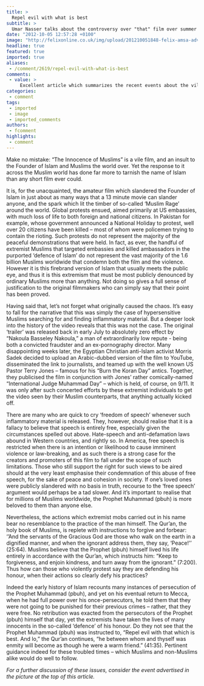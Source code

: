 ```yaml
---
title: >
  Repel evil with what is best
subtitle: >
  Umar Nasser talks about the controversy over "that" film over summer
date: "2012-10-05 12:57:28 +0100"
image: "http://felixonline.co.uk/img/upload/201210051848-felix-amsa-advert-final.jpg"
headline: true
featured: true
imported: true
aliases:
 - /comment/2619/repel-evil-with-what-is-best
comments:
 - value: >
     Excellent article which summarizes the recent events about the vile anti-Islam movie. I hope the lecture will delve into the allegations that are presented in the movie. I plan to come to AMSA lecture and hopefully will learn a lot. <br> <br>Many thanks for doing something like this. We should work toward reconciliation and understanding rather than division and hatred.,Very enjoyable read. Regardless of our loves and dislikes, this is the way that people of intellect, tolerance and culture should argue their point of view. Through reasoned argument. <br> <br>And well done to Felix for encouraging thoughtful debate. ,An amateur group of Islamic film makers have posted a video on YouTube which mocks Christianity and Jesus Christ. <br> <br>It is believed to be so offensive that St Peter's church in Shrewsbury have postponed their tea and cake morning until next Wednesday, and Dorothy Green from Margate has written in to Points of view. <br> <br>When will the madness end?
categories:
 - comment
tags:
 - imported
 - image
 - imported_comments
authors:
 - fcomment
highlights:
 - comment
---
```


Make no mistake: “The Innocence of Muslims” is a vile film, and an insult to the Founder of Islam and Muslims the world over. Yet the response to it across the Muslim world has done far more to tarnish the name of Islam than any short film ever could.

It is, for the unacquainted, the amateur film which slandered the Founder of Islam in just about as many ways that a 13 minute movie can slander anyone, and the spark which lit the timber of so-called ‘Muslim Rage’ around the world. Global protests ensued, aimed primarily at US embassies, with much loss of life to both foreign and national citizens. In Pakistan for example, whose government announced a National Holiday to protest, well over 20 citizens have been killed – most of whom were policemen trying to contain the rioting. Such protests do not represent the majority of the peaceful demonstrations that were held. In fact, as ever, the handful of extremist Muslims that targeted embassies and killed ambassadors in the purported ‘defence of Islam’ do not represent the vast majority of the 1.6 billion Muslims worldwide that condemn both the film and the violence. However it is this firebrand version of Islam that usually meets the public eye, and thus it is this extremism that must be most publicly denounced by ordinary Muslims more than anything. Not doing so gives a full sense of justification to the original filmmakers who can simply say that their point has been proved.

Having said that, let’s not forget what originally caused the chaos. It’s easy to fall for the narrative that this was simply the case of hypersensitive Muslims searching for and finding inflammatory material. But a deeper look into the history of the video reveals that this was not the case. The original ‘trailer’ was released back in early July to absolutely zero effect by “Nakoula Basseley Nakoula,” a man of extraordinarily low repute - being both a convicted fraudster and an ex-pornography director. Many disappointing weeks later, the Egyptian Christian anti-Islam activist Morris Sadek decided to upload an Arabic-dubbed version of the film to YouTube, disseminated the link to journalists, and teamed up with the well known US Pastor Terry Jones – famous for his “Burn the Koran Day” antics. Together, they publicised the film in conjunction with Jones’ rather comically-named “International Judge Muhammad Day” – which is held, of course, on 9/11. It was only after such concerted efforts by these extremist individuals to get the video seen by their Muslim counterparts, that anything actually kicked off.

There are many who are quick to cry ‘freedom of speech’ whenever such inflammatory material is released. They, however, should realise that it is a fallacy to believe that speech is entirely free, especially given the circumstances spelled out above. Hate-speech and anti-defamation laws abound in Western countries, and rightly so. In America, free speech is restricted when there is an intention or likelihood to cause imminent violence or law-breaking, and as such there is a strong case for the creators and promoters of this film to fall under the scope of such limitations. Those who still support the right for such views to be aired should at the very least emphasise their condemnation of this abuse of free speech, for the sake of peace and cohesion in society. If one’s loved ones were publicly slandered with no basis in truth, recourse to the ‘free speech’ argument would perhaps be a tad slower. And it’s important to realise that for millions of Muslims worldwide, the Prophet Muhammad (pbuh) is more beloved to them than anyone else.

Nevertheless, the actions which extremist mobs carried out in his name bear no resemblance to the practice of the man himself. The Qur’an, the holy book of Muslims, is replete with instructions to forgive and forbear: ‘’And the servants of the Gracious God are those who walk on the earth in a dignified manner, and when the ignorant address them, they say, ‘Peace!’’ (25:64). Muslims believe that the Prophet (pbuh) himself lived his life entirely in accordance with the Qur’an, which instructs him: “Keep to forgiveness, and enjoin kindness, and turn away from the ignorant.” (7:200). Thus how can those who violently protest say they are defending his honour, when their actions so clearly defy his practices?

Indeed the early history of Islam recounts many instances of persecution of the Prophet Muhammad (pbuh), and yet on his eventual return to Mecca, when he had full power over his once-persecutors, he told them that they were not going to be punished for their previous crimes – rather, that they were free. No retribution was exacted from the persecutors of the Prophet (pbuh) himself that day, yet the extremists have taken the lives of many innocents in the so-called ‘defence’ of his honour. Do they not see that the Prophet Muhammad (pbuh) was instructed to, “Repel evil with that which is best. And lo,” the Qur’an continues, “he between whom and thyself was enmity will become as though he were a warm friend.” (41:35). Pertinent guidance indeed for these troubled times – which Muslims and non-Muslims alike would do well to follow.

_For a further discussion of these issues, consider the event advertised in the picture at the top of this article._
